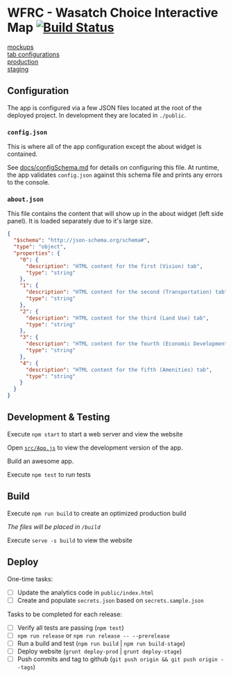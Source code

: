 # WFRC - Wasatch Choice Interactive Map [![Build Status](https://travis-ci.com/agrc/wfrc.svg?branch=master)](https://travis-ci.com/agrc/wfrc)

[mockups](https://docs.google.com/presentation/d/1m30EQch-gXr4IczSRmM9TthAMsiAgCITS3Qo9C-tZkU/edit#slide=id.g5750aa3557_0_0)  
[tab configurations](https://docs.google.com/spreadsheets/u/1/d/1BFA3-PcDI07CYR7JloeXjB78NNtnTDieRBY-ELnzsjI/edit#gid=0)  
[production](https://wfrc.org/wasatch-choice-map)  
[staging](https://test.mapserv.utah.gov/wfrc/)  

## Configuration

The app is configured via a few JSON files located at the root of the deployed project. In development they are located in `./public`.

### `config.json`
This is where all of the app configuration except the about widget is contained.

See [docs/configSchema.md](docs/configSchema.md) for details on configuring this file. At runtime, the app validates `config.json` against this schema file and prints any errors to the console.

### `about.json`
This file contains the content that will show up in the about widget (left side panel). It is loaded separately due to it's large size.
```json
{
  "$schema": "http://json-schema.org/schema#",
  "type": "object",
  "properties": {
    "0": {
      "description": "HTML content for the first (Vision) tab",
      "type": "string"
    },
    "1": {
      "description": "HTML content for the second (Transportation) tab",
      "type": "string"
    },
    "2": {
      "description": "HTML content for the third (Land Use) tab",
      "type": "string"
    },
    "3": {
      "description": "HTML content for the fourth (Economic Development) tab",
      "type": "string"
    },
    "4": {
      "description": "HTML content for the fifth (Amenities) tab",
      "type": "string"
    }
  }
}
```

## Development & Testing

Execute `npm start` to start a web server and view the website

Open [`src/App.js`](src/App.js) to view the development version of the app.

Build an awesome app.

Execute `npm test` to run tests

## Build

Execute `npm run build` to create an optimized production build

_The files will be placed in `/build`_

Execute `serve -s build` to view the website

## Deploy

One-time tasks:

- [ ] Update the analytics code in `public/index.html`
- [ ] Create and populate `secrets.json` based on `secrets.sample.json`

Tasks to be completed for each release:

- [ ] Verify all tests are passing (`npm test`)
- [ ] `npm run release` or `npm run release -- --prerelease`
- [ ] Run a build and test (`npm run build` | `npm run build-stage`)
- [ ] Deploy website (`grunt deploy-prod` | `grunt deploy-stage`)
- [ ] Push commits and tag to github (`git push origin && git push origin --tags`)
